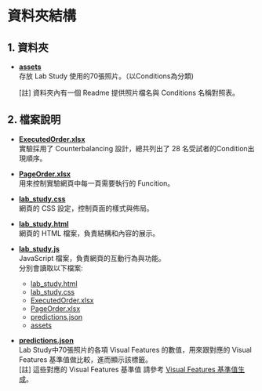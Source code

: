 # 資料夾結構

## 1. 資料夾

- **[assets](./assets)**  
  存放 Lab Study 使用的70張照片。（以Conditions為分類)
  
  [註] 資料夾內有一個 Readme 提供照片檔名與 Conditions 名稱對照表。

## 2. 檔案說明

- **[ExecutedOrder.xlsx](./ExecutedOrder.xlsx)**  
  實驗採用了 Counterbalancing 設計，總共列出了 28 名受試者的Condition出現順序。

- **[PageOrder.xlsx](./PageOrder.xlsx)**  
  用來控制實驗網頁中每一頁需要執行的 Funcition。

- **[lab_study.css](./lab_study.css)**  
  網頁的 CSS 設定，控制頁面的樣式與佈局。

- **[lab_study.html](./lab_study.html)**  
  網頁的 HTML 檔案，負責結構和內容的展示。

- **[lab_study.js](./lab_study.js)**  
  JavaScript 檔案，負責網頁的互動行為與功能。  
  分別會讀取以下檔案:
  - [lab_study.html](./lab_study.html)
  - [lab_study.css](./lab_study.css)
  - [ExecutedOrder.xlsx](./ExecutedOrder.xlsx)
  - [PageOrder.xlsx](./PageOrder.xlsx)
  - [predictions.json](./predictions.json)
  - [assets](./assets) 


- **[predictions.json](./predictions.json)**  
  Lab Study中70張照片的各項 Visual Features 的數值，用來跟對應的 Visual Features 基準值做比較，進而顯示該標籤。  
  [註] 這些對應的 Visual Features 基準值 請參考 [Visual Features 基準值生成](../Benchmark_of_Visual_Features)。
